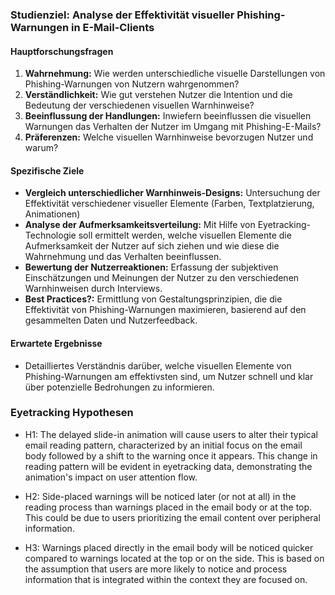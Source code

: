 ### Studienziel: Analyse der Effektivität visueller Phishing-Warnungen in E-Mail-Clients

#### Hauptforschungsfragen

1. **Wahrnehmung:** Wie werden unterschiedliche visuelle Darstellungen von Phishing-Warnungen von Nutzern wahrgenommen?
2. **Verständlichkeit:** Wie gut verstehen Nutzer die Intention und die Bedeutung der verschiedenen visuellen Warnhinweise?
3. **Beeinflussung der Handlungen:** Inwiefern beeinflussen die visuellen Warnungen das Verhalten der Nutzer im Umgang mit Phishing-E-Mails?
4. **Präferenzen:** Welche visuellen Warnhinweise bevorzugen Nutzer und warum?

#### Spezifische Ziele

- **Vergleich unterschiedlicher Warnhinweis-Designs:** Untersuchung der Effektivität verschiedener visueller Elemente (Farben, Textplatzierung, Animationen)
- **Analyse der Aufmerksamkeitsverteilung:** Mit Hilfe von Eyetracking-Technologie soll ermittelt werden, welche visuellen Elemente die Aufmerksamkeit der Nutzer auf sich ziehen und wie diese die Wahrnehmung und das Verhalten beeinflussen.
- **Bewertung der Nutzerreaktionen:** Erfassung der subjektiven Einschätzungen und Meinungen der Nutzer zu den verschiedenen Warnhinweisen durch Interviews.
- **Best Practices?:** Ermittlung von Gestaltungsprinzipien, die die Effektivität von Phishing-Warnungen maximieren, basierend auf den gesammelten Daten und Nutzerfeedback.

#### Erwartete Ergebnisse

- Detailliertes Verständnis darüber, welche visuellen Elemente von Phishing-Warnungen am effektivsten sind, um Nutzer schnell und klar über potenzielle Bedrohungen zu informieren.


### Eyetracking Hypothesen
 - H1: The delayed slide-in animation will cause users to alter their typical email reading pattern, characterized by an initial focus on the email body followed by a shift to the warning once it appears. This change in reading pattern will be evident in eyetracking data, demonstrating the animation's impact on user attention flow.

 - H2: Side-placed warnings will be noticed later (or not at all) in the reading process than warnings placed in the email body or at the top. This could be due to users prioritizing the email content over peripheral information.

 - H3: Warnings placed directly in the email body will be noticed quicker compared to warnings located at the top or on the side. This is based on the assumption that users are more likely to notice and process information that is integrated within the context they are focused on.


